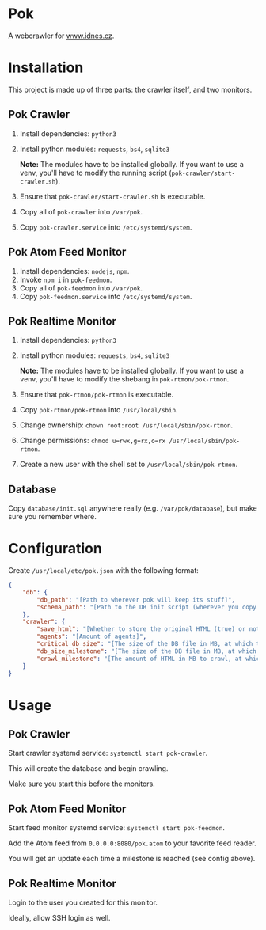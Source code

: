 # Pok

A webcrawler for www.idnes.cz.

# Installation

This project is made up of three parts: the crawler itself, and two monitors.

## Pok Crawler

1.	Install dependencies: `python3`

2.	Install python modules: `requests`, `bs4`, `sqlite3`

	**Note:** The modules have to be installed globally. If you want to use a venv, you'll have to modify the running script (`pok-crawler/start-crawler.sh`).

3.	Ensure that `pok-crawler/start-crawler.sh` is executable.

4.	Copy all of `pok-crawler` into `/var/pok`.

5.	Copy `pok-crawler.service` into `/etc/systemd/system`.

## Pok Atom Feed Monitor

1.	Install dependencies: `nodejs`, `npm`.
2.	Invoke `npm i` in `pok-feedmon`.
3.	Copy all of `pok-feedmon` into `/var/pok`.
4.	Copy `pok-feedmon.service` into `/etc/systemd/system`.

## Pok Realtime Monitor

1.	Install dependencies: `python3`

2.	Install python modules: `requests`, `bs4`, `sqlite3`

	**Note:** The modules have to be installed globally. If you want to use a venv, you'll have to modify the shebang in `pok-rtmon/pok-rtmon`.

3.	Ensure that `pok-rtmon/pok-rtmon` is executable.

4.	Copy `pok-rtmon/pok-rtmon` into `/usr/local/sbin`.

5.	Change ownership: `chown root:root /usr/local/sbin/pok-rtmon`.

6.	Change permissions: `chmod u=rwx,g=rx,o=rx /usr/local/sbin/pok-rtmon`.

7.	Create a new user with the shell set to `/usr/local/sbin/pok-rtmon`.

## Database

Copy `database/init.sql` anywhere really (e.g. `/var/pok/database`), but make sure you remember where.

# Configuration

Create `/usr/local/etc/pok.json` with the following format:

```json
{
	"db": {
		"db_path": "[Path to wherever pok will keep its stuff]",
		"schema_path": "[Path to the DB init script (wherever you copy database/init.sql to)]"
	},
	"crawler": {
		"save_html": "[Whether to store the original HTML (true) or not (false)]",
		"agents": "[Amount of agents]",
		"critical_db_size": "[The size of the DB file in MB, at which the crawler will stop]",
		"db_size_milestone": "[The size of the DB file in MB, at which the monitors make an annoucement]",
		"crawl_milestone": "[The amount of HTML in MB to crawl, at which the monitors make an announcement]"
	}
}
```

# Usage

## Pok Crawler

Start crawler systemd service: `systemctl start pok-crawler`.

This will create the database and begin crawling.

Make sure you start this before the monitors.

## Pok Atom Feed Monitor

Start feed monitor systemd service: `systemctl start pok-feedmon`.

Add the Atom feed from `0.0.0.0:8080/pok.atom` to your favorite feed reader.

You will get an update each time a milestone is reached (see config above).

## Pok Realtime Monitor

Login to the user you created for this monitor.

Ideally, allow SSH login as well.